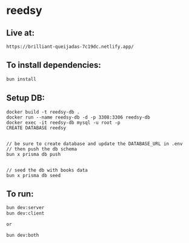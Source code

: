 # reedsy

## Live at:

```
https://brilliant-queijadas-7c19dc.netlify.app/
```

## To install dependencies:

```bash
bun install
```

## Setup DB:

```
docker build -t reedsy-db .
docker run --name reedsy-db -d -p 3308:3306 reedsy-db
docker exec -it reedsy-db mysql -u root -p
CREATE DATABASE reedsy


// be sure to create database and update the DATABASE_URL in .env
// then push the db schema
bun x prisma db push


// seed the db with books data
bun x prisma db seed
```

## To run:

```bash
bun dev:server
bun dev:client

or

bun dev:both
```
